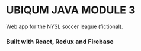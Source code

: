# UBIQUM JAVA MODULE 3

Web app for the NYSL soccer league (fictional).

### Built with React, Redux and Firebase
